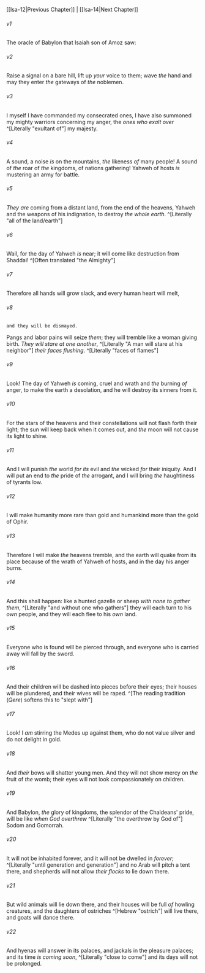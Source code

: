 ﻿---
aliases:
  - Isaiah 13
---

[[Isa-12|Previous Chapter]] | [[Isa-14|Next Chapter]]

###### v1
The oracle of Babylon that Isaiah son of Amoz saw:

###### v2
Raise a signal on a bare hill,
lift up _your_ voice to them;
wave _the_ hand and may they enter _the_ gateways of _the_ noblemen.

###### v3
I myself I have commanded my consecrated ones,
I have also summoned my mighty warriors concerning my anger,
the _ones who exalt over_ ^[Literally "exultant of"] my majesty.

###### v4
A sound, a noise _is_ on the mountains,
_the_ likeness _of_ many people!
A sound of _the_ roar of _the_ kingdoms,
of nations gathering!
Yahweh of hosts _is_ mustering an army for battle.

###### v5
_They are_ coming from a distant land,
from the end of the heavens,
Yahweh and the weapons of his indignation,
to destroy _the whole earth_. ^[Literally "all of the land/earth"]

###### v6
Wail, for the day of Yahweh _is_ near;
it will come like destruction from Shaddai! ^[Often translated "the Almighty"]

###### v7
Therefore all hands will grow slack,
and every human heart will melt,

###### v8
    and they will be dismayed.
Pangs and labor pains will seize _them_;
they will tremble like a woman giving birth.
_They will stare at one another_, ^[Literally "A man will stare at his neighbor"]
_their faces flushing_. ^[Literally "faces of flames"]

###### v9
Look! The day of Yahweh _is_ coming,
cruel and wrath and _the_ burning _of_ anger,
to make the earth a desolation,
and he will destroy its sinners from it.

###### v10
For the stars of the heavens and their constellations will not flash forth their light;
the sun will keep back when it comes out,
and _the_ moon will not cause its light to shine.

###### v11
And I will punish _the_ world _for its_ evil
and _the_ wicked _for_ their iniquity.
And I will put an end to _the_ pride of _the_ arrogant,
and I will bring _the_ haughtiness of tyrants low.

###### v12
I will make humanity more rare than gold
and humankind more than the gold of Ophir.

###### v13
Therefore I will make _the_ heavens tremble,
and the earth will quake from its place
because of the wrath of Yahweh of hosts,
and in the day his anger burns.

###### v14
And this shall happen:
like a hunted gazelle or sheep _with none to gather them_, ^[Literally "and without one who gathers"]
they will each turn to his _own_ people,
and they will each flee to his _own_ land.

###### v15
Everyone who is found will be pierced through,
and everyone who is carried away will fall by the sword.

###### v16
And their children will be dashed into pieces before their eyes;
their houses will be plundered, and their wives will be raped. ^[The reading tradition (_Qere_) softens this to "slept with"]

###### v17
Look! I _am_ stirring the Medes up against them,
who do not value silver
and do not delight in gold.

###### v18
And _their_ bows will shatter young men.
And they will not show mercy on _the_ fruit of _the_ womb;
their eyes will not look compassionately on children.

###### v19
And Babylon, _the_ glory of kingdoms, the splendor of the Chaldeans' pride, will be like _when God overthrew_ ^[Literally "the overthrow by God of"] Sodom and Gomorrah.

###### v20
It will not be inhabited forever,
and it will not be dwelled in _forever_; ^[Literally "until generation and generation"]
and no Arab will pitch a tent there,
and shepherds will not allow _their flocks_ to lie down there.

###### v21
But wild animals will lie down there,
and their houses will be full _of_ howling creatures,
and the daughters of ostriches ^[Hebrew "ostrich"] will live there,
and goats will dance there.

###### v22
And hyenas will answer in its palaces,
and jackals in the pleasure palaces;
and its time _is coming soon_, ^[Literally "close to come"]
and its days will not be prolonged.